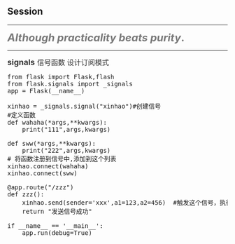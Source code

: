 ## Session
----

<font size=5 color="#797979">

__*Although practicality beats purity*.__
</font>


----

<font size=4 color="#333" > __signals__ </font> 
<font size=3 color="#333" > 信号函数 设计订阅模式</font> 

<pre>
from flask import Flask,flash
from flask.signals import _signals
app = Flask(__name__)

xinhao = _signals.signal("xinhao")#创建信号
#定义函数
def wahaha(*args,**kwargs):
    print("111",args,kwargs)

def sww(*args,**kwargs):
    print("222",args,kwargs)
# 将函数注册到信号中,添加到这个列表
xinhao.connect(wahaha)
xinhao.connect(sww)

@app.route("/zzz")
def zzz():
    xinhao.send(sender='xxx',a1=123,a2=456)  #触发这个信号，执行注册到这个信号列表中的所有函数,此处的参数个数需要与定义的函数中的参数一致
    return "发送信号成功"

if __name__ == '__main__':
    app.run(debug=True)
</pre>

